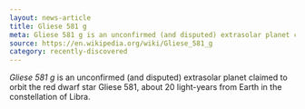 ```yaml
---
layout: news-article
title: Gliese 581 g
meta: Gliese 581 g is an unconfirmed (and disputed) extrasolar planet claimed to orbit the red dwarf star Gliese 581.
source: https://en.wikipedia.org/wiki/Gliese_581_g
category: recently-discovered
---
```


_Gliese 581 g_ is an unconfirmed (and disputed) extrasolar planet claimed to orbit the red dwarf star Gliese 581, about 20 light-years from Earth in the constellation of Libra.
